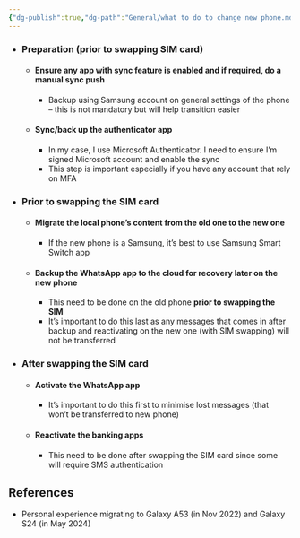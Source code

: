 ```yaml
---
{"dg-publish":true,"dg-path":"General/what to do to change new phone.md","permalink":"/general/what-to-do-to-change-new-phone/","tags":["PermanentNote"],"created":"2024-05-06","updated":"2024-05-06"}
---
```



- ### Preparation (prior to swapping SIM card)
	- #### Ensure any app with sync feature is enabled and if required, do a manual sync push
		- Backup using Samsung account on general settings of the phone – this is not mandatory but will help transition easier
	- #### Sync/back up the authenticator app
		- In my case, I use Microsoft Authenticator. I need to ensure I’m signed Microsoft account and enable the sync
		- This step is important especially if you have any account that rely on MFA
- ### Prior to swapping the SIM card
	- #### Migrate the **local** phone’s content from the old one to the new one
		- If the new phone is a Samsung, it’s best to use Samsung Smart Switch app
	- #### Backup the WhatsApp app to the cloud for recovery later on the new phone
		- This need to be done on the old phone **prior to swapping the SIM**
		- It’s important to do this last as any messages that comes in after backup and reactivating on the new one (with SIM swapping) will not be transferred
- ### After swapping the SIM card
	- #### Activate the WhatsApp app
		- It’s important to do this first to minimise lost messages (that won’t be transferred to new phone)
	- #### Reactivate the banking apps
		- This need to be done after swapping the SIM card since some will require SMS authentication

## References
- Personal experience migrating to Galaxy A53 (in Nov 2022) and Galaxy S24 (in May 2024)